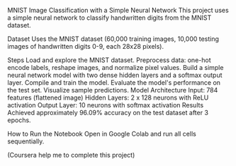 MNIST Image Classification with a Simple Neural Network
This project uses a simple neural network to classify handwritten digits from the MNIST dataset.

Dataset
Uses the MNIST dataset (60,000 training images, 10,000 testing images of handwritten digits 0-9, each 28x28 pixels).

Steps
Load and explore the MNIST dataset.
Preprocess data: one-hot encode labels, reshape images, and normalize pixel values.
Build a simple neural network model with two dense hidden layers and a softmax output layer.
Compile and train the model.
Evaluate the model's performance on the test set.
Visualize sample predictions.
Model Architecture
Input: 784 features (flattened image)
Hidden Layers: 2 x 128 neurons with ReLU activation
Output Layer: 10 neurons with softmax activation
Results
Achieved approximately 96.09% accuracy on the test dataset after 3 epochs.

How to Run the Notebook
Open in Google Colab and run all cells sequentially.

(Coursera help me to complete this project)
